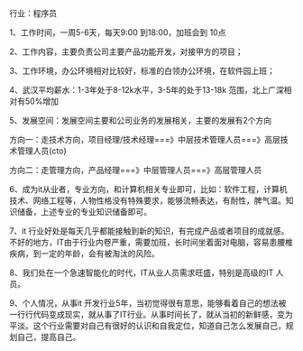 行业：程序员

1、工作时间，一周5-6天，每天9:00 到18:00，加班会到 10点

2、工作内容，主要负责公司主要产品功能开发，对接甲方的项目；

3、工作环境，办公环境相对比较好，标准的白领办公环境，在软件园上班；

4、武汉平均薪水：1-3年处于8-12k水平，3-5年的处于13-18k 范围，北上广深相对有50%增加

5、发展空间：发展空间主要和公司业务的发展相关，主要的发展有2个方向

方向一：走技术方向，项目经理/技术经理===》中层技术管理人员===》高层技术管理人员(cto)

方向二：走管理方向，产品经理===》中层管理人员===》高层管理人员

6、成为it从业者，专业方向，和计算机相关专业即可，比如：软件工程，计算机技术、网络工程等，人物性格没有特殊要求，能够流畅表达，有耐性，脾气温。知识储备，上述专业的专业知识储备即可。

7、it 行业好处是每天几乎都能接触到新的知识，有完成产品或者项目的成就感。不好的地方，IT由于行业内卷严重，需要加班，长时间坐着面对电脑，容易患腰椎疾病，到一定的年龄，会有被淘汰的风险。

8、我们处在一个急速智能化的时代，IT从业人员需求旺盛，特别是高级的IT 人员。

9、个人情况，从事it 开发行业5年，当初觉得很有意思，能够看着自己的想法被一行行代码变成现实，就从事了IT行业。从事时间长了，就从当初的新鲜感，变为平淡。这个行业需要对自己有很好的认识和自我定位，知道自己怎么发展自己，规划自己，提高自己。

